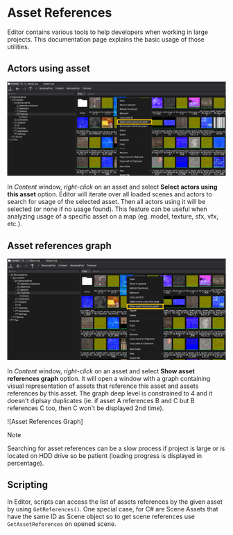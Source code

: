 # Asset References

Editor contains various tools to help developers when working in large projects. This documentation page explains the basic usage of those utilities.

## Actors using asset

![Select Actors using this asset](media/select-actors-using-this-asset.png)

In *Content* window, *right-click* on an asset and select **Select actors using this asset** option. Editor will iterate over all loaded scenes and actors to search for usage of the selected asset. Then all actors using it will be selected (or none if no usage found). This feature can be useful when analyzing usage of a specific asset on a map (eg. model, texture, sfx, vfx, etc.).

## Asset references graph

![Show Asset References Graph](media/show-asset-references-graph.png)

In *Content* window, *right-click* on an asset and select **Show asset references graph** option. It will open a window with a graph containing visual representation of assets that reference this asset and assets references by this asset. The graph deep level is constrained to 4 and it doesn't diplsay duplicates (ie. if asset A references B and C but B references C too, then C won't be displayed 2nd time).

![Asset References Graph]

> [!NOTE]
> Searching for asset references can be a slow process if project is large or is located on HDD drive so be patient (loading progress is displayed in percentage).

## Scripting

In Editor, scripts can access the list of assets references by the given asset by using `GetReferences()`. One special case, for C# are Scene Assets that have the same ID as Scene object so to get scene references use `GetAssetReferences` on opened scene.
